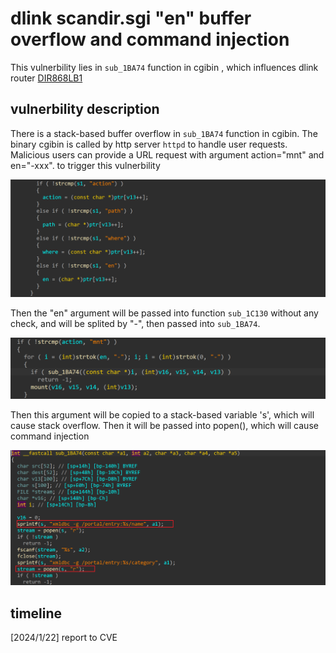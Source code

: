 # dlink scandir.sgi "en" buffer overflow and command injection

This vulnerbility lies in `sub_1BA74` function in cgibin , which influences dlink router [DIR868LB1](https://files.dlink.com.au/products/DIR-868L/)

## vulnerbility description

There is a stack-based buffer overflow in `sub_1BA74` function in cgibin. The binary cgibin is called by http server `httpd` to handle user requests. Malicious users can provide a URL request with argument action="mnt" and en="-xxx". to trigger this vulnerbility

![image-20240122112831981](./dlink_scandir.sgi_buffer_overflow_2/image-20240122112831981.png)

Then the "en" argument will be passed into function `sub_1C130` without any check, and will be splited by "-", then passed into `sub_1BA74`. 

![image-20240122112603299](./dlink_scandir.sgi_buffer_overflow_2/image-20240122112603299.png)

Then this argument will be copied to a stack-based variable 's', which will cause stack overflow. Then it will be passed into popen(), which will cause command injection

![image-20240122113333512](./dlink_scandir.sgi_buffer_overflow_2/image-20240122113333512.png)

## timeline

[2024/1/22] report to CVE
